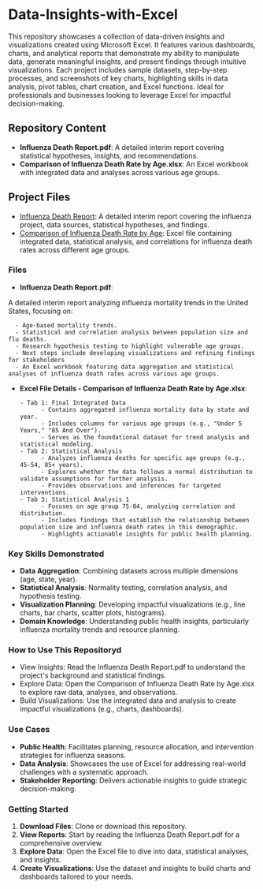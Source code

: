 # Data-Insights-with-Excel
This repository showcases a collection of data-driven insights and visualizations created using Microsoft Excel. It features various dashboards, charts, and analytical reports that demonstrate my ability to manipulate data, generate meaningful insights, and present findings through intuitive visualizations. Each project includes sample datasets, step-by-step processes, and screenshots of key charts, highlighting skills in data analysis, pivot tables, chart creation, and Excel functions. Ideal for professionals and businesses looking to leverage Excel for impactful decision-making.

## Repository Content
- **Influenza Death Report.pdf**: A detailed interim report covering statistical hypotheses, insights, and recommendations.
- **Comparison of Influenza Death Rate by Age.xlsx**: An Excel workbook with integrated data and analyses across various age groups.


## Project Files

- [Influenza Death Report](Influenza%20Death%20Report.pdf): A detailed interim report covering the influenza project, data sources, statistical hypotheses, and findings.
- [Comparison of Influenza Death Rate by Age](Comparison%20of%20Influenza%20Death%20Rate%20by%20Age.xlsx): Excel file containing integrated data, statistical analysis, and correlations for influenza death rates across different age groups.


### Files

- **Influenza Death Report.pdf**:

A detailed interim report analyzing influenza mortality trends in the United States, focusing on:

      - Age-based mortality trends.
      - Statistical and correlation analysis between population size and flu deaths.
      - Research hypothesis testing to highlight vulnerable age groups.
      - Next steps include developing visualizations and refining findings for stakeholders
      - An Excel workbook featuring data aggregation and statistical analyses of influenza death rates across various age groups.

- **Excel File Details - Comparison of Influenza Death Rate by Age.xlsx**:

      - Tab 1: Final Integrated Data
            - Contains aggregated influenza mortality data by state and year.
            - Includes columns for various age groups (e.g., "Under 5 Years," "85 And Over").
            - Serves as the foundational dataset for trend analysis and statistical modeling.
      - Tab 2: Statistical Analysis
            - Analyzes influenza deaths for specific age groups (e.g., 45-54, 85+ years).
            - Explores whether the data follows a normal distribution to validate assumptions for further analysis.
            - Provides observations and inferences for targeted interventions.
      - Tab 3: Statistical Analysis 1
            - Focuses on age group 75-84, analyzing correlation and distribution.
            - Includes findings that establish the relationship between population size and influenza death rates in this demographic.
            - Highlights actionable insights for public health planning.
### Key Skills Demonstrated
- **Data Aggregation**: Combining datasets across multiple dimensions (age, state, year).
- **Statistical Analysis**: Normality testing, correlation analysis, and hypothesis testing.
- **Visualization Planning**: Developing impactful visualizations (e.g., line charts, bar charts, scatter plots, histograms).
- **Domain Knowledge**: Understanding public health insights, particularly influenza mortality trends and resource planning.

### How to Use This Repositoryd
- View Insights: Read the Influenza Death Report.pdf to understand the project's background and statistical findings.
- Explore Data: Open the Comparison of Influenza Death Rate by Age.xlsx to explore raw data, analyses, and observations.
- Build Visualizations: Use the integrated data and analysis to create impactful visualizations (e.g., charts, dashboards).

### Use Cases
- **Public Health**: Facilitates planning, resource allocation, and intervention strategies for influenza seasons.
- **Data Analysis**: Showcases the use of Excel for addressing real-world challenges with a systematic approach.
- **Stakeholder Reporting**: Delivers actionable insights to guide strategic decision-making.

### Getting Started
1. **Download Files**: Clone or download this repository.
2. **View Reports**: Start by reading the Influenza Death Report.pdf for a comprehensive overview.
3. **Explore Data**: Open the Excel file to dive into data, statistical analyses, and insights.
4. **Create Visualizations**: Use the dataset and insights to build charts and dashboards tailored to your needs.


